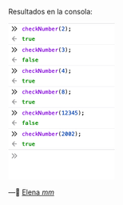 Resultados en la consola:

![image-20200623110422225](./image-20200623110422225.png)

—🦊 [Elena *mm*](https://github.com/elemarmar) 